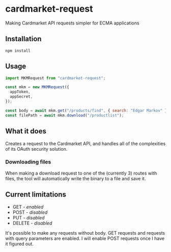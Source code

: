 # cardmarket-request
Making Cardmarket API requests simpler for ECMA applications

## Installation
```
npm install
```

## Usage
```javascript
import MKMRequest from "cardmarket-request";

const mkm = new MKMRequest({
  appToken,
  appSecret,
});

const body = await mkm.get("/products/find", { search: "Edgar Markov" });
const filePath = await mkm.download("/productlist");
```

## What it does
Creates a request to the Cardmarket API, and handles all of the complexities of its OAuth security solution.

### Downloading files
When making a download request to one of the (currently 3) routes with files, the tool will automatically write the binary to a file and save it.

## Current limitations
- GET - _enabled_
- POST - _disabled_
- PUT - _disabled_
- DELETE - _disabled_

It's possible to make any requests without body. GET requests and requests with query parameters are enabled. I will enable POST requests once I have it figured out.
